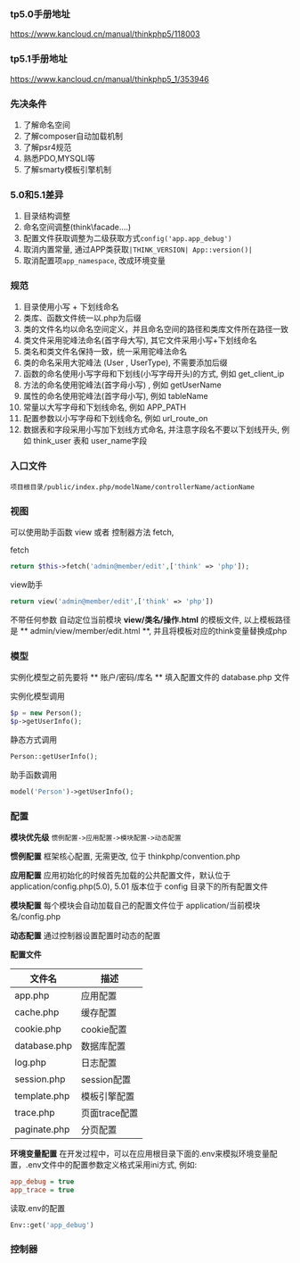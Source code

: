 ### tp5.0手册地址 
https://www.kancloud.cn/manual/thinkphp5/118003

### tp5.1手册地址
https://www.kancloud.cn/manual/thinkphp5_1/353946

### 先决条件
1. 了解命名空间
2. 了解composer自动加载机制
3. 了解psr4规范
4. 熟悉PDO,MYSQLI等
5. 了解smarty模板引擎机制

### 5.0和5.1差异
1. 目录结构调整
2. 命名空间调整(think\facade\....)
3. 配置文件获取调整为二级获取方式`config('app.app_debug')`
4. 取消内置常量, 通过APP类获取`|THINK_VERSION| App::version()|`
5. 取消配置项`app_namespace`, 改成环境变量


### 规范
1. 目录使用小写 + 下划线命名
2. 类库、函数文件统一以.php为后缀
3. 类的文件名均以命名空间定义，并且命名空间的路径和类库文件所在路径一致
4. 类文件采用驼峰法命名(首字母大写), 其它文件采用小写+下划线命名
5. 类名和类文件名保持一致，统一采用驼峰法命名
6. 类的命名采用大驼峰法 (User , UserType), 不需要添加后缀
7. 函数的命名使用小写字母和下划线(小写字母开头)的方式, 例如 get_client_ip
8. 方法的命名使用驼峰法(首字母小写) , 例如 getUserName
9. 属性的命名使用驼峰法(首字母小写), 例如 tableName
10. 常量以大写字母和下划线命名, 例如 APP_PATH
11. 配置参数以小写字母和下划线命名, 例如 url_route_on
12. 数据表和字段采用小写加下划线方式命名, 并注意字段名不要以下划线开头, 例如 think_user 表和 user_name字段



### 入口文件
```
项目根目录/public/index.php/modelName/controllerName/actionName
```

### 视图
可以使用助手函数 view 或者 控制器方法 fetch,

fetch
```php
return $this->fetch('admin@member/edit',['think' => 'php']);
```
view助手
```php
return view('admin@member/edit',['think' => 'php'])
```

不带任何参数 自动定位当前模块 **view/类名/操作.html** 的模板文件, 以上模板路径是 ** admin/view/member/edit.html **, 并且将模板对应的think变量替换成php

### 模型

实例化模型之前先要将 ** 账户/密码/库名 ** 填入配置文件的 database.php 文件

实例化模型调用
```php
$p = new Person();
$p->getUserInfo();
```

静态方式调用
```php
Person::getUserInfo();
```

助手函数调用
```php
model('Person')->getUserInfo();
```


### 配置

__模块优先级__
`惯例配置->应用配置->模块配置->动态配置`

__惯例配置__
框架核心配置, 无需更改, 位于 thinkphp/convention.php

__应用配置__
应用初始化的时候首先加载的公共配置文件，默认位于application/config.php(5.0), 5.01 版本位于 config 目录下的所有配置文件

__模块配置__
每个模块会自动加载自己的配置文件位于 application/当前模块名/config.php

__动态配置__
通过控制器设置配置时动态的配置

__配置文件__

|文件名|描述|
|---|---|
|app.php|应用配置|
|cache.php|缓存配置|
|cookie.php|cookie配置|
|database.php|数据库配置|
|log.php|日志配置|
|session.php|session配置|
|template.php|模板引擎配置|
|trace.php|页面trace配置|
|paginate.php|分页配置|

__环境变量配置__
在开发过程中，可以在应用根目录下面的.env来模拟环境变量配置，.env文件中的配置参数定义格式采用ini方式, 例如:
```ini
app_debug = true
app_trace = true
```

读取.env的配置
```php
Env::get('app_debug')
```



### 控制器
